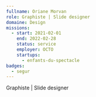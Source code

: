```yaml
---
fullname: Oriane Morvan
role: Graphiste | Slide designer
domaine: Design
missions:
  - start: 2021-02-01
    end: 2022-02-28
    status: service
    employer: OCTO
    startups:
      - enfants-du-spectacle
badges:
  - segur
---
```

Graphiste | Slide designer